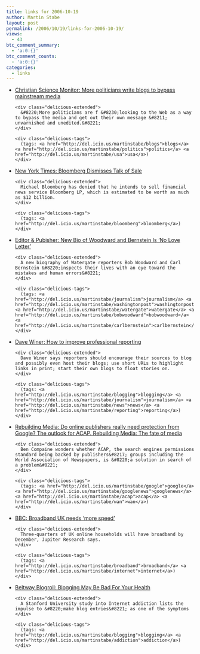 ```yaml
---
title: links for 2006-10-19
author: Martin Stabe
layout: post
permalink: /2006/10/19/links-for-2006-10-19/
views:
  - 43
btc_comment_summary:
  - 'a:0:{}'
btc_comment_counts:
  - 'a:0:{}'
categories:
  - links
---
```

<ul class="delicious">
  <li>
    <div class="delicious-link">
      <a href="http://www.csmonitor.com/2005/0324/p02s01-uspo.html">Christian Science Monitor: More politicians write blogs to bypass mainstream media</a>
    </div>
    
    <div class="delicious-extended">
      &#8220;More politicians are f &#8230;looking to the Web as a way to bypass the media and get out their own message &#8211; unvarnished and unedited.&#8221;
    </div>
    
    <div class="delicious-tags">
      (tags: <a href="http://del.icio.us/martinstabe/blogs">blogs</a> <a href="http://del.icio.us/martinstabe/politics">politics</a> <a href="http://del.icio.us/martinstabe/usa">usa</a>)
    </div>
  </li>
  
  <li>
    <div class="delicious-link">
      <a href="http://www.nytimes.com/2006/10/19/business/19bloomb.html?ex=1318910400&#038;en=e9cc44bb31247975&#038;ei=5088&#038;partner=rssnyt&#038;emc=rss">New York Times: Bloomberg Dismisses Talk of Sale</a>
    </div>
    
    <div class="delicious-extended">
      Michael Bloomberg has denied that he intends to sell financial news service Bloomberg LP, which is estimated to be worth as much as $12 billion.
    </div>
    
    <div class="delicious-tags">
      (tags: <a href="http://del.icio.us/martinstabe/bloomberg">bloomberg</a>)
    </div>
  </li>
  
  <li>
    <div class="delicious-link">
      <a href="http://editorandpublisher.com/eandp/news/article_display.jsp?vnu_content_id=1003283058&#038;imw=Y">Editor & Pubisher: New Bio of Woodward and Bernstein Is &#8216;No Love Letter&#8217;</a>
    </div>
    
    <div class="delicious-extended">
      A new biography of Watergate reporters Bob Woodward and Carl Bernstein &#8220;inspects their lives with an eye toward the mistakes and human errors&#8221;
    </div>
    
    <div class="delicious-tags">
      (tags: <a href="http://del.icio.us/martinstabe/journalism">journalism</a> <a href="http://del.icio.us/martinstabe/washingtonpost">washingtonpost</a> <a href="http://del.icio.us/martinstabe/watergate">watergate</a> <a href="http://del.icio.us/martinstabe/bobwoodward">bobwoodward</a> <a href="http://del.icio.us/martinstabe/carlbernstein">carlbernstein</a>)
    </div>
  </li>
  
  <li>
    <div class="delicious-link">
      <a href="http://www.scripting.com/2006/10/18.html#howToImproveProfessionalReporting">Dave Winer: How to improve professional reporting</a>
    </div>
    
    <div class="delicious-extended">
      Dave Winer says reporters should encourage their sources to blog and possibly even host their blogs; use short URLs to highlight links in print; start their own blogs to float stories on.
    </div>
    
    <div class="delicious-tags">
      (tags: <a href="http://del.icio.us/martinstabe/blogging">blogging</a> <a href="http://del.icio.us/martinstabe/journalism">journalism</a> <a href="http://del.icio.us/martinstabe/news">news</a> <a href="http://del.icio.us/martinstabe/reporting">reporting</a>)
    </div>
  </li>
  
  <li>
    <div class="delicious-link">
      <a href="http://rebuildingmedia.corante.com/archives/2006/10/18/do_online_publishers_really_need_protection_from_google_the_outlook_for_acap.php">Rebuilding Media: Do online publishers really need protection from Google? The outlook for ACAP. Rebuilding Media: The fate of media</a>
    </div>
    
    <div class="delicious-extended">
      Ben Compaine wonders whether ACAP, the search engines permissions standard being backed by publishers&#8217; groups including the World Association of Newspapers, is &#8220;a solution in search of a problem&#8221;
    </div>
    
    <div class="delicious-tags">
      (tags: <a href="http://del.icio.us/martinstabe/google">google</a> <a href="http://del.icio.us/martinstabe/googlenews">googlenews</a> <a href="http://del.icio.us/martinstabe/acap">acap</a> <a href="http://del.icio.us/martinstabe/wan">wan</a>)
    </div>
  </li>
  
  <li>
    <div class="delicious-link">
      <a href="http://news.bbc.co.uk/1/hi/technology/6041446.stm">BBC: Broadband UK needs &#8216;more speed&#8217;</a>
    </div>
    
    <div class="delicious-extended">
      Three-quarters of UK online households will have broadband by December, Jupiter Research says.
    </div>
    
    <div class="delicious-tags">
      (tags: <a href="http://del.icio.us/martinstabe/broadband">broadband</a> <a href="http://del.icio.us/martinstabe/internet">internet</a>)
    </div>
  </li>
  
  <li>
    <div class="delicious-link">
      <a href="http://beltwayblogroll.nationaljournal.com/archives/2006/10/blogging_may_be.php">Beltway Blogroll: Blogging May Be Bad For Your Health</a>
    </div>
    
    <div class="delicious-extended">
      A Stanford University study into Internet addiction lists the impulse to &#8220;make blog entries&#8221; as one of the symptoms
    </div>
    
    <div class="delicious-tags">
      (tags: <a href="http://del.icio.us/martinstabe/blogging">blogging</a> <a href="http://del.icio.us/martinstabe/addiction">addiction</a>)
    </div>
  </li>
</ul>